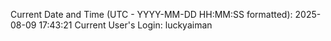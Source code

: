 Current Date and Time (UTC - YYYY-MM-DD HH:MM:SS formatted): 2025-08-09 17:43:21
Current User's Login: luckyaiman
